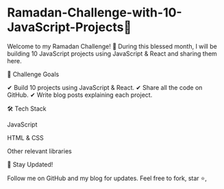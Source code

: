 # Ramadan-Challenge-with-10-JavaScript-Projects🌙


Welcome to my Ramadan Challenge! 🚀
During this blessed month, I will be building 10 JavaScript projects using JavaScript & React and sharing them here.

📌 Challenge Goals

✔ Build 10 projects using JavaScript & React.
✔ Share all the code on GitHub.
✔ Write blog posts explaining each project.


🛠 Tech Stack

JavaScript

HTML & CSS

Other relevant libraries


📢 Stay Updated!

Follow me on GitHub and my blog for updates.
Feel free to fork, star ⭐, 
